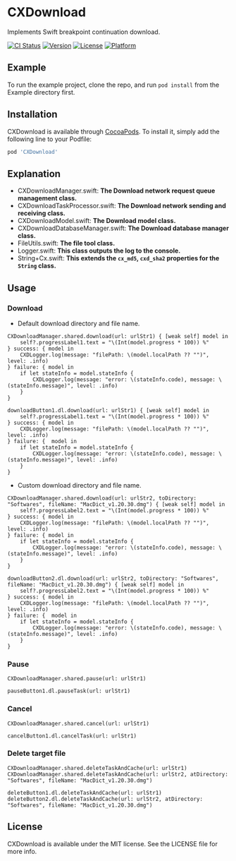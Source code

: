 # CXDownload

Implements Swift breakpoint continuation download.

[![CI Status](https://img.shields.io/travis/chenxing640/CXDownload.svg?style=flat)](https://travis-ci.org/chenxing640/CXDownload)
[![Version](https://img.shields.io/cocoapods/v/CXDownload.svg?style=flat)](https://cocoapods.org/pods/CXDownload)
[![License](https://img.shields.io/cocoapods/l/CXDownload.svg?style=flat)](https://cocoapods.org/pods/CXDownload)
[![Platform](https://img.shields.io/cocoapods/p/CXDownload.svg?style=flat)](https://cocoapods.org/pods/CXDownload)

## Example

To run the example project, clone the repo, and run `pod install` from the Example directory first.

## Installation

CXDownload is available through [CocoaPods](https://cocoapods.org). To install
it, simply add the following line to your Podfile:

```ruby
pod 'CXDownload'
```

## Explanation

- CXDownloadManager.swift: **The Download network request queue management class.**
- CXDownloadTaskProcessor.swift: **The Download network sending and receiving class.**
- CXDownloadModel.swift: **The Download model class.**
- CXDownloadDatabaseManager.swift: **The Download database manager class.**
- FileUtils.swift: **The file tool class.**
- Logger.swift: **This class outputs the log to the console.**
- String+Cx.swift: **This extends the `cx_md5`, `cxd_sha2` properties for the `String` class.**

## Usage

### Download

- Default download directory and file name.

```
CXDownloadManager.shared.download(url: urlStr1) { [weak self] model in
    self?.progressLabel1.text = "\(Int(model.progress * 100)) %"
} success: { model in
    CXDLogger.log(message: "filePath: \(model.localPath ?? "")", level: .info)
} failure: { model in
    if let stateInfo = model.stateInfo {
        CXDLogger.log(message: "error: \(stateInfo.code), message: \(stateInfo.message)", level: .info)
    }
}
```

```dl
downloadButton1.dl.download(url: urlStr1) { [weak self] model in
    self?.progressLabel1.text = "\(Int(model.progress * 100)) %"
} success: { model in
    CXDLogger.log(message: "filePath: \(model.localPath ?? "")", level: .info)
} failure: {  model in
    if let stateInfo = model.stateInfo {
        CXDLogger.log(message: "error: \(stateInfo.code), message: \(stateInfo.message)", level: .info)
    }
}
```

- Custom download directory and file name.

```
CXDownloadManager.shared.download(url: urlStr2, toDirectory: "Softwares", fileName: "MacDict_v1.20.30.dmg") { [weak self] model in
    self?.progressLabel2.text = "\(Int(model.progress * 100)) %"
} success: { model in
    CXDLogger.log(message: "filePath: \(model.localPath ?? "")", level: .info)
} failure: { model in
    if let stateInfo = model.stateInfo {
        CXDLogger.log(message: "error: \(stateInfo.code), message: \(stateInfo.message)", level: .info)
    }
}
```

```dl
downloadButton2.dl.download(url: urlStr2, toDirectory: "Softwares", fileName: "MacDict_v1.20.30.dmg") { [weak self] model in
    self?.progressLabel2.text = "\(Int(model.progress * 100)) %"
} success: { model in
    CXDLogger.log(message: "filePath: \(model.localPath ?? "")", level: .info)
} failure: {  model in
    if let stateInfo = model.stateInfo {
        CXDLogger.log(message: "error: \(stateInfo.code), message: \(stateInfo.message)", level: .info)
    }
}
```

### Pause

```
CXDownloadManager.shared.pause(url: urlStr1)
```

```dl
pauseButton1.dl.pauseTask(url: urlStr1)
```

### Cancel

```
CXDownloadManager.shared.cancel(url: urlStr1)
```

```dl
cancelButton1.dl.cancelTask(url: urlStr1)
```

### Delete target file

```
CXDownloadManager.shared.deleteTaskAndCache(url: urlStr1)
CXDownloadManager.shared.deleteTaskAndCache(url: urlStr2, atDirectory: "Softwares", fileName: "MacDict_v1.20.30.dmg")
```

```dl
deleteButton1.dl.deleteTaskAndCache(url: urlStr1)
deleteButton2.dl.deleteTaskAndCache(url: urlStr2, atDirectory: "Softwares", fileName: "MacDict_v1.20.30.dmg")
```

## License

CXDownload is available under the MIT license. See the LICENSE file for more info.

